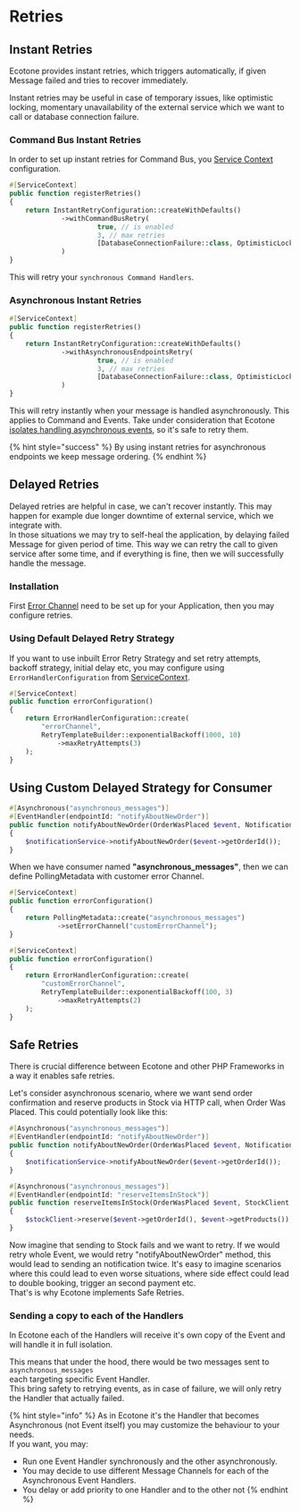# Retries

## Instant Retries

Ecotone provides instant retries, which triggers automatically, if given Message failed and tries to recover immediately.

Instant retries may be useful in case of temporary issues, like optimistic locking, momentary unavailability of the external service which we want to call or database connection failure.&#x20;

### Command Bus Instant Retries

In order to set up instant retries for Command Bus, you [Service Context](../../../messaging/service-application-configuration.md) configuration.

```php
#[ServiceContext]
public function registerRetries()
{
    return InstantRetryConfiguration::createWithDefaults()
             ->withCommandBusRetry(
                      true, // is enabled
                      3, // max retries
                      [DatabaseConnectionFailure::class, OptimisticLockingException::class] // list of exceptions to be retried, leave empty if all should be retried
             )
}
```

This will retry your `synchronous Command Handlers`.

### Asynchronous Instant Retries

```php
#[ServiceContext]
public function registerRetries()
{
    return InstantRetryConfiguration::createWithDefaults()
             ->withAsynchronousEndpointsRetry(
                      true, // is enabled
                      3, // max retries
                      [DatabaseConnectionFailure::class, OptimisticLockingException::class] // list of exceptions to be retried, leave empty if all should be retried
             )
}
```

This will retry instantly when your message is handled asynchronously. This applies to Command and Events. Take under consideration that Ecotone [isolates handling asynchronous events](broken-reference), so it's safe to retry them.

{% hint style="success" %}
By using instant retries for asynchronous endpoints we keep message ordering.&#x20;
{% endhint %}

## Delayed Retries

Delayed retries are helpful in case, we can't recover instantly. This may happen for example due longer downtime of external service, which we integrate with. \
In those situations we may try to self-heal the application, by delaying failed Message for given period of time. This way we can retry the call to given service after some time, and if everything is fine, then we will successfully handle the message.

### Installation

First [Error Channel](error-channel-and-dead-letter/#error-channel) need to be set up for your Application, then you may configure retries.

### Using Default Delayed Retry Strategy

If you want to use inbuilt Error Retry Strategy and set retry attempts, backoff strategy, initial delay etc, you may configure using `ErrorHandlerConfiguration` from [ServiceContext](../../../messaging/service-application-configuration.md).

```php
#[ServiceContext]
public function errorConfiguration()
{
    return ErrorHandlerConfiguration::create(
        "errorChannel",
        RetryTemplateBuilder::exponentialBackoff(1000, 10)
            ->maxRetryAttempts(3)
    );
}
```

## Using Custom Delayed Strategy for Consumer

```php
#[Asynchronous("asynchronous_messages")]
#[EventHandler(endpointId: "notifyAboutNewOrder")]
public function notifyAboutNewOrder(OrderWasPlaced $event, NotificationService $notificationService) : void
{
    $notificationService->notifyAboutNewOrder($event->getOrderId());
}
```

When we have consumer named **"asynchronous\_messages"**, then we can define PollingMetadata with customer error Channel.

```php
#[ServiceContext]
public function errorConfiguration()
{
    return PollingMetadata::create("asynchronous_messages")
            ->setErrorChannel("customErrorChannel");
}

#[ServiceContext]
public function errorConfiguration()
{
    return ErrorHandlerConfiguration::create(
        "customErrorChannel",
        RetryTemplateBuilder::exponentialBackoff(100, 3)
            ->maxRetryAttempts(2)
    );
}
```

## Safe Retries

There is crucial difference between Ecotone and other PHP Frameworks in a way it enables safe retries.

Let's consider asynchronous scenario, where we want send order confirmation and reserve products in Stock via HTTP call, when Order Was Placed. This could potentially look like this:

```php
#[Asynchronous("asynchronous_messages")]
#[EventHandler(endpointId: "notifyAboutNewOrder")]
public function notifyAboutNewOrder(OrderWasPlaced $event, NotificationService $notificationService) : void
{
    $notificationService->notifyAboutNewOrder($event->getOrderId());
}

#[Asynchronous("asynchronous_messages")]
#[EventHandler(endpointId: "reserveItemsInStock")]
public function reserveItemsInStock(OrderWasPlaced $event, StockClient $stockClient): void
{
    $stockClient->reserve($event->getOrderId(), $event->getProducts());
}
```

Now imagine that sending to Stock fails and we want to retry. If we would retry whole Event, we would retry "notifyAboutNewOrder" method, this would lead to sending an notification twice. It's easy to imagine scenarios where this could lead to even worse situations, where side effect could lead to double booking, trigger an second payment etc. \
That's is why Ecotone implements Safe Retries.

### Sending a copy to each of the Handlers

In Ecotone each of the Handlers will receive it's own copy of the Event and will handle it in full isolation.

This means that under the hood, there would be two messages sent to `asynchronous_messages` \
each targeting specific Event Handler.\
This bring safety to retrying events, as in case of failure, we will only retry the Handler that actually failed.

{% hint style="info" %}
As in Ecotone it's the Handler that becomes Asynchronous (not Event itself) you may customize the behaviour to your needs.\
If you want, you may:&#x20;

* Run one Event Handler synchronously and the other asynchronously.&#x20;
* You may decide to use different Message Channels for each of the Asynchronous Event Handlers.
* You delay or add priority to  one Handler and to the other not&#x20;
{% endhint %}
